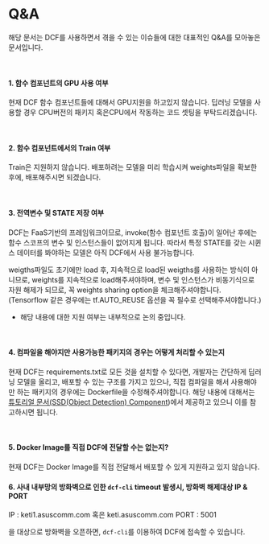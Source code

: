 # Q&A

해당 문서는 DCF를 사용하면서 겪을 수 있는 이슈들에 대한 대표적인 Q&A를 모아놓은 문서입니다.

​    

#### 1. 함수 컴포넌트의 GPU 사용 여부

현재 DCF 함수 컴포넌트들에 대해서 GPU지원을 하고있지 않습니다. 딥러닝 모델을 사용할 경우 CPU버전의 패키지 혹은CPU에서 작동하는 코드 셋팅을 부탁드리겠습니다.

​    

#### 2. 함수 컴포넌트에서의 Train 여부

Train은 지원하지 않습니다. 배포하려는 모델을 미리 학습시켜 weights파일을 확보한 후에, 배포해주시면 되겠습니다.

​    

#### 3. 전역변수 및 STATE 저장 여부

DCF는 FaaS기반의 프레임워크이므로, invoke(함수 컴포넌트 호출)이 일어난 후에는 함수 스코프의 변수 및 인스턴스들이 없어지게 됩니다. 따라서 특정 STATE를 갖는 시퀸스 데이터를 봐야하는 모델은 아직 DCF에서 사용 불가능합니다.



weigths파일도 초기에만 load 후, 지속적으로 load된 weigths를 사용하는 방식이 아니므로, weights를 지속적으로 load해주셔야하며, 변수 및 인스턴스가 비동기식으로 자원 해제가 되므로, 꼭 weights sharing option을 체크해주셔야합니다. (Tensorflow 같은 경우에는 tf.AUTO_REUSE 옵션을 꼭 필수로 선택해주셔야합니다.)



- 해당 내용에 대한 지원 여부는 내부적으로 논의 중입니다.

​    

#### 4. 컴파일을 해야지만 사용가능한 패키지의 경우는 어떻게 처리할 수 있는지 

현재 DCF는 requirements.txt로 모든 것을 설치할 수 있다면, 개발자는 간단하게 딥러닝 모델을 올리고, 배포할 수 있는 구조를 가지고 있으나, 직접 컴파일을 해서 사용해야만 하는 패키지의 경우에는 Dockerfile을 수정해주셔야합니다. 해당 내용에 대해서는 [튜토리얼 문서(SSD(Object Detection) Component](../SSD(Object_Detection)_Component_Tutorial.md))에서 제공하고 있으니 이를 참고하시면 됩니다.

​    

#### 5. Docker Image를 직접 DCF에 전달할 수는 없는지?

현재 DCF는 Docker Image를 직접 전달해서 배포할 수 있게 지원하고 있지 않습니다.

#### 6. 사내 내부망의 방화벽으로 인한 `dcf-cli` timeout 발생시, 방화벽 해제대상 IP & PORT
IP : keti1.asuscomm.com 혹은 keti.asuscomm.com
PORT : 5001

을 대상으로 방화벽을 오픈하면, `dcf-cli`를 이용하여 DCF에 접속할 수 있습니다.
